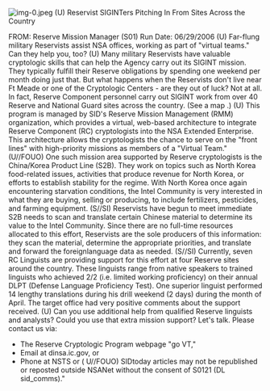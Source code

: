 ![img-0.jpeg](img-0.jpeg)
(U) Reservist SIGINTers Pitching In From Sites Across the Country

FROM:
Reserve Mission Manager (S01)
Run Date: 06/29/2006
(U) Far-flung military Reservists assist NSA offices, working as part of "virtual teams." Can they help you, too?
(U) Many military Reservists have valuable cryptologic skills that can help the Agency carry out its SIGINT mission. They typically fulfill their Reserve obligations by spending one weekend per month doing just that. But what happens when the Reservists don't live near Ft Meade or one of the Cryptologic Centers - are they out of luck? Not at all. In fact, Reserve Component personnel carry out SIGINT work from over 40 Reserve and National Guard sites across the country. (See a map .)
(U) This program is managed by SID's Reserve Mission Management (RMM) organization, which provides a virtual, web-based architecture to integrate Reserve Component (RC) cryptologists into the NSA Extended Enterprise. This architecture allows the cryptologists the chance to serve on the "front lines" with high-priority missions as members of a "Virtual Team."
(U//FOUO) One such mission area supported by Reserve cryptologists is the China/Korea Product Line (S2B). They work on topics such as North Korea food-related issues, activities that produce revenue for North Korea, or efforts to establish stability for the regime. With North Korea once again encountering starvation conditions, the Intel Community is very interested in what they are buying, selling or producing, to include fertilizers, pesticides, and farming equipment.
(S//SI) Reservists have begun to meet immediate S2B needs to scan and translate certain Chinese material to determine its value to the Intel Community. Since there are no full-time resources allocated to this effort, Reservists are the sole producers of this information: they scan the material, determine the appropriate priorities, and translate and forward the foreignlanguage data as needed.
(S//SI) Currently, seven RC Linguists are providing support for this effort at four Reserve sites around the country. These linguists range from native speakers to trained linguists who achieved 2/2 (i.e. limited working proficiency) on their annual DLPT (Defense Language Proficiency Test). One superior linguist performed 14 lengthy translations during his drill weekend (2 days) during the month of April. The target office had very positive comments about the support received.
(U) Can you use additional help from qualified Reserve linguists and analysts? Could you use that extra mission support? Let's talk. Please contact us via:

- The Reserve Cryptologic Program webpage "go VT,"
- Email at dinsa.ic.gov, or
- Phone at NSTS or
( U//FOUO) SIDtoday articles may not be republished or reposted outside NSANet without the consent of S0121 (DL sid_comms)."
